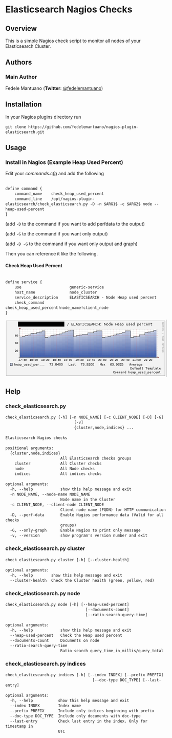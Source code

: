 # Elasticsearch Nagios Checks

## Overview

This is a simple Nagios check script to monitor all nodes of your Elasticsearch Cluster. 

## Authors

### Main Author
 Fedele Mantuano (**Twitter**: [@fedelemantuano](https://twitter.com/fedelemantuano))


## Installation

In your Nagios plugins directory run

<pre><code>git clone https://github.com/fedelemantuano/nagios-plugin-elasticsearch.git</code></pre>

## Usage

### Install in Nagios (Example Heap Used Percent)

Edit your _commands.cfg_ and add the following

<pre><code>
define command {
    command_name    check_heap_used_percent
    command_line    /opt/nagios-plugin-elasticsearch/check_elasticsearch.py -D -n $ARG1$ -c $ARG2$ node --heap-used-percent
}
</code></pre>

(add `-D` to the command if you want to add perfdata to the output)

(add `-G` to the command if you want only output)

(add `-D -G` to the command if you want only output and graph)

Then you can reference it like the following.

#### Check Heap Used Percent
<pre><code>
define service {
    use                     generic-service
    host_name               node_cluster
    service_description     ELASTICSEARCH - Node Heap used percent
    check_command           check_heap_used_percent!node_name!client_node
}
</code></pre>

![Heap used percent](https://github.com/fedelemantuano/nagios-plugin-elasticsearch/blob/develop/images/heap_used_percent.png)

## Help

### check_elasticsearch.py

```
check_elasticsearch.py [-h] [-n NODE_NAME] [-c CLIENT_NODE] [-D] [-G]
                              [-v]
                              {cluster,node,indices} ...

Elasticsearch Nagios checks

positional arguments:
  {cluster,node,indices}
                        All Elasticsearch checks groups
    cluster             All Cluster checks
    node                All Node checks
    indices             All indices checks

optional arguments:
  -h, --help            show this help message and exit
  -n NODE_NAME, --node-name NODE_NAME
                        Node name in the Cluster
  -c CLIENT_NODE, --client-node CLIENT_NODE
                        Client node name (FQDN) for HTTP communication
  -D, --perf-data       Enable Nagios performance data (Valid for all checks
                        groups)
  -G, --only-graph      Enable Nagios to print only message
  -v, --version         show program's version number and exit
```

### check_elasticsearch.py cluster
```
check_elasticsearch.py cluster [-h] [--cluster-health]

optional arguments:
  -h, --help        show this help message and exit
  --cluster-health  Check the Cluster health (green, yellow, red)
```

### check_elasticsearch.py node
```
check_elasticsearch.py node [-h] [--heap-used-percent]                                                     
                                   [--documents-count]
                                   [--ratio-search-query-time]

optional arguments:
  -h, --help            show this help message and exit
  --heap-used-percent   Check the Heap used percent
  --documents-count     Documents on node
  --ratio-search-query-time
                        Ratio search query_time_in_millis/query_total
```

### check_elasticsearch.py indices
```
check_elasticsearch.py indices [-h] [--index INDEX] [--prefix PREFIX]
                                      [--doc-type DOC_TYPE] [--last-entry]

optional arguments:
  -h, --help           show this help message and exit
  --index INDEX        Index name
  --prefix PREFIX      Include only indices beginning with prefix
  --doc-type DOC_TYPE  Include only documents with doc-type
  --last-entry         Check last entry in the index. Only for timestamp in
                       UTC
```
